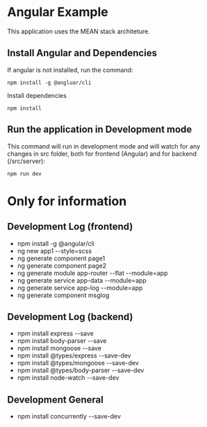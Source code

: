 # Angular Example

This application uses the MEAN stack architeture.

## Install Angular and Dependencies

If angular is not installed, run the command:

`npm install -g @angluar/cli`

Install dependencies

`npm install`

## Run the application in Development mode

This command will run in development mode and will watch for any changes in src folder, both for frontend (Angular) and for backend (/src/server):

`npm run dev`


# Only for information

## Development Log (frontend)
- npm install -g @angular/cli
- ng new app1 --style=scss
- ng generate component page1
- ng generate component page2
- ng generate module app-router --flat --module=app
- ng generate service app-data --module=app
- ng generate service app-log --module=app
- ng generate component msglog

## Development Log (backend)
- npm install express --save
- npm install body-parser --save
- npm install mongoose --save
- npm install @types/express --save-dev
- npm install @types/mongoose --save-dev
- npm install @types/body-parser --save-dev
- npm install node-watch --save-dev

## Development General
- npm install concurrently --save-dev